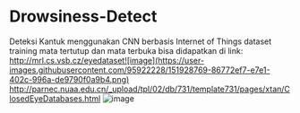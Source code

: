 # Drowsiness-Detect
Deteksi Kantuk menggunakan CNN berbasis Internet of Things
dataset training mata tertutup dan mata terbuka bisa didapatkan di link:
http://mrl.cs.vsb.cz/eyedataset![image](https://user-images.githubusercontent.com/95922228/151928769-86772ef7-e7e1-402c-996a-de9790f0a9b4.png)
http://parnec.nuaa.edu.cn/_upload/tpl/02/db/731/template731/pages/xtan/ClosedEyeDatabases.html
![image](https://user-images.githubusercontent.com/95922228/151928790-850e7863-31f6-4651-a24d-0f39befec849.png)


